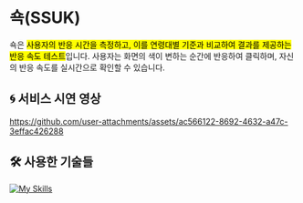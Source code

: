 # 쇽(SSUK)
쇽은 <mark>사용자의 반응 시간을 측정하고, 이를 연령대별 기준과 비교하여 결과를 제공하는 반응 속도 테스트</mark>입니다. 사용자는 화면의 색이 변하는 순간에 반응하여 클릭하며, 자신의 반응 속도를 실시간으로 확인할 수 있습니다. 

## 🌀 서비스 시연 영상
https://github.com/user-attachments/assets/ac566122-8692-4632-a47c-3effac426288

## 🛠 사용한 기술들
[![My Skills](https://skillicons.dev/icons?i=nextjs,styledcomponents,docker,nginx)](https://skillicons.dev)